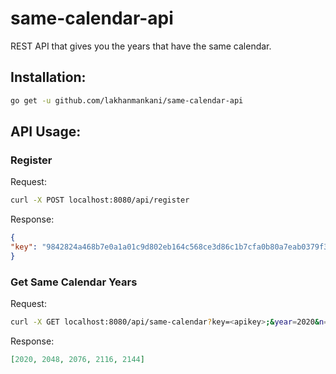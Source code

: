 # same-calendar-api

REST API that gives you the years that have the same calendar.

## Installation:
```bash
go get -u github.com/lakhanmankani/same-calendar-api
```

## API Usage:
### Register
Request:
```bash
curl -X POST localhost:8080/api/register
```
Response:
```json
{
"key": "9842824a468b7e0a1a01c9d802eb164c568ce3d86c1b7cfa0b80a7eab0379f3e"
}
```

### Get Same Calendar Years
Request:
```bash
curl -X GET localhost:8080/api/same-calendar?key=<apikey>;&year=2020&n=5
```
Response:
```json
[2020, 2048, 2076, 2116, 2144]
```